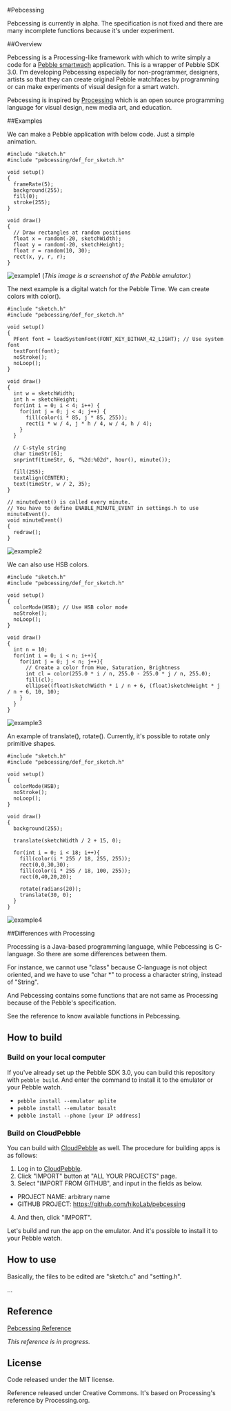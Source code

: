 #Pebcessing

Pebcessing is currently in alpha. The specification is not fixed and there are many incomplete functions because it's under experiment.

##Overview

Pebcessing is a Processing-like framework with which to write simply a code for a [Pebble smartwach](https://getpebble.com/ "Pebble") application. This is a wrapper of Pebble SDK 3.0.  I'm developing Pebcessing especially for non-programmer, designers, artists so that they can create original Pebble watchfaces by programming or can make experiments of visual design for a smart watch. 

Pebcessing is inspired by [Processing](https://processing.org/ "Processing") which is an open source programming language for visual design, new media art, and education. 


##Examples

We can make a Pebble application with below code. Just a simple animation. 

```Processing
#include "sketch.h"
#include "pebcessing/def_for_sketch.h"

void setup()
{
  frameRate(5);
  background(255);
  fill(0);
  stroke(255);
}

void draw()
{
  // Draw rectangles at random positions
  float x = random(-20, sketchWidth);
  float y = random(-20, sketchHeight);
  float r = random(10, 30);
  rect(x, y, r, r);
}
```
![example1](https://raw.githubusercontent.com/hikoLab/pebcessing/images/images/screenshot_random_rect.png) (*This image is a screenshot of the Pebble emulator.*)

The next example is a digital watch for the Pebble Time. We can create colors with color().

```Processing
#include "sketch.h"
#include "pebcessing/def_for_sketch.h"

void setup()
{
  PFont font = loadSystemFont(FONT_KEY_BITHAM_42_LIGHT); // Use system font
  textFont(font);
  noStroke();
  noLoop();
}

void draw()
{
  int w = sketchWidth;
  int h = sketchHeight;
  for(int i = 0; i < 4; i++) {
    for(int j = 0; j < 4; j++) {
      fill(color(i * 85, j * 85, 255));
      rect(i * w / 4, j * h / 4, w / 4, h / 4);
    }
  }

  // C-style string
  char timeStr[6];
  snprintf(timeStr, 6, "%2d:%02d", hour(), minute());

  fill(255);
  textAlign(CENTER);
  text(timeStr, w / 2, 35);
}

// minuteEvent() is called every minute.
// You have to define ENABLE_MINUTE_EVENT in settings.h to use minuteEvent().
void minuteEvent()
{
  redraw();
}
```
![example2](https://github.com/hikoLab/pebcessing/blob/images/images/screenshot_digital_watch.png)

We can also use HSB colors.

```Processing
#include "sketch.h"
#include "pebcessing/def_for_sketch.h"

void setup()
{
  colorMode(HSB); // Use HSB color mode
  noStroke();
  noLoop();
}

void draw()
{
  int n = 10;
  for(int i = 0; i < n; i++){
    for(int j = 0; j < n; j++){
      // Create a color from Hue, Saturation, Brightness
      int cl = color(255.0 * i / n, 255.0 - 255.0 * j / n, 255.0); 
      fill(cl);
      ellipse((float)sketchWidth * i / n + 6, (float)sketchHeight * j / n + 6, 10, 10);
    }
  }
}
```
![example3](https://github.com/hikoLab/pebcessing/blob/images/images/screenshot_hsb_ex.png)

An example of translate(), rotate(). Currently, it's possible to rotate only primitive shapes.

```Processing
#include "sketch.h"
#include "pebcessing/def_for_sketch.h"

void setup()
{
  colorMode(HSB);
  noStroke();
  noLoop();
}

void draw()
{
  background(255);

  translate(sketchWidth / 2 + 15, 0);

  for(int i = 0; i < 18; i++){
    fill(color(i * 255 / 18, 255, 255));
    rect(0,0,30,30);
    fill(color(i * 255 / 18, 100, 255));
    rect(0,40,20,20);

    rotate(radians(20));
    translate(30, 0);
  }
}
```
![example4](https://github.com/hikoLab/pebcessing/blob/images/images/screenshot_rotate_ex.png)


##Differences with Processing

Processing is a Java-based programming language, while Pebcessing is C-language. So there are some differences between them. 

For instance, we cannot use "class" because C-language is not object oriented, and we have to use "char *" to process a character string, instead of "String".

And Pebcessing contains some functions that are not same as Processing because of the Pebble's specification.

See the reference to know available functions in Pebcessing. 

## How to build

### Build on your local computer

If you've already set up the Pebble SDK 3.0, you can build this repository with `pebble build`. And enter the command to install it to the emulator or your Pebble watch.
* `pebble install --emulator aplite`
* `pebble install --emulator basalt`
* `pebble install --phone [your IP address]`

### Build on CloudPebble

You can build with [CloudPebble](https://cloudpebble.net/ "CloudPebble") as well. 
The procedure for building apps is as follows:

1. Log in to [CloudPebble](https://cloudpebble.net/ "CloudPebble").
2. Click "IMPORT" button at "ALL YOUR PROJECTS" page.
3. Select "IMPORT FROM GITHUB", and input in the fields as below.
  * PROJECT NAME: arbitrary name
  * GITHUB PROJECT: https://github.com/hikoLab/pebcessing
4. And then, click "IMPORT".

Let's build and run the app on the emulator. And it's possible to install it to your Pebble watch.

## How to use

Basically, the files to be edited are "sketch.c" and "setting.h". 

...

## Reference

[Pebcessing Reference](http://hikolab.github.io/pebcessing/index.html "Pebcessing Reference")

*This reference is in progress.*

## License
Code released under the MIT license. 

Reference released under Creative Commons. It's based on Processing's reference by Processing.org. 


